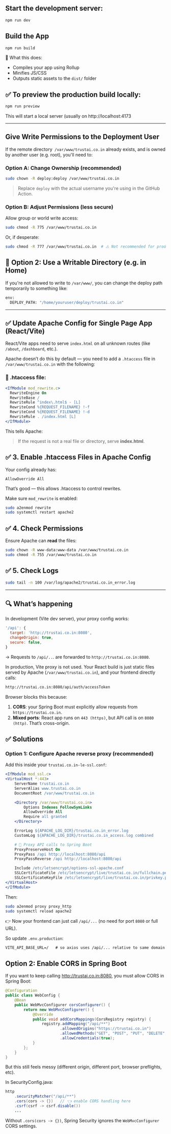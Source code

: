 ## Start the development server:
```bash
npm run dev
````

## Build the App
````bash
npm run build
````
🔧 What this does:
- Compiles your app using Rollup
- Minifies JS/CSS
- Outputs static assets to the `dist/` folder


## ✅ To preview the production build locally:
````bash
npm run preview
````
This will start a local server (usually on http://localhost:4173


---

## Give Write Permissions to the Deployment User
If the remote directory` /var/www/trustai.co.in` already exists, and is owned by another user (e.g. root), you'll need to:

### Option A: Change Ownership (recommended)

````bash
sudo chown -R deploy:deploy /var/www/trustai.co.in
````
> Replace `deploy` with the actual username you're using in the GitHub Action.

### Option B: Adjust Permissions (less secure)
Allow group or world write access:

````bash
sudo chmod -R 775 /var/www/trustai.co.in
````
Or, if desperate:
````bash
sudo chmod -R 777 /var/www/trustai.co.in  # ⚠️ Not recommended for production
````

## 🔧 Option 2: Use a Writable Directory (e.g. in Home)
If you're not allowed to write to `/var/www/`, you can change the deploy path temporarily to something like:

````bash
env:
  DEPLOY_PATH: "/home/youruser/deploy/trustai.co.in"
````

---
## ✅ Update Apache Config for Single Page App (React/Vite)
React/Vite apps need to serve `index.html` on all unknown routes (like `/about`, `/dashboard`, etc.).

Apache doesn’t do this by default — you need to add a `.htaccess` file in `/var/www/trustai.co.in` with the following:

### 📄 .htaccess file:
````apache
<IfModule mod_rewrite.c>
  RewriteEngine On
  RewriteBase /
  RewriteRule ^index\.html$ - [L]
  RewriteCond %{REQUEST_FILENAME} !-f
  RewriteCond %{REQUEST_FILENAME} !-d
  RewriteRule . /index.html [L]
</IfModule>
````
This tells Apache:
> If the request is not a real file or directory, serve **index.html**.


## ✅ 3. Enable .htaccess Files in Apache Config
Your config already has:

````
AllowOverride All
````
That’s good — this allows .htaccess to control rewrites.

Make sure `mod_rewrite` is enabled:
````bash
sudo a2enmod rewrite
sudo systemctl restart apache2
````

## ✅ 4. Check Permissions
Ensure Apache can **read** the files:
````bash
sudo chown -R www-data:www-data /var/www/trustai.co.in
sudo chmod -R 755 /var/www/trustai.co.in
````

## ✅ 5. Check Logs
````bash
sudo tail -n 100 /var/log/apache2/trustai.co.in_error.log
````

---

## 🔍 What’s happening
In development (Vite dev server), your proxy config works:
````js
'/api': {
  target: 'http://trustai.co.in:8080',
  changeOrigin: true,
  secure: false,
}
````
→ Requests to `/api/..`. are forwarded to `http://trustai.co.in:8080`.

In production, Vite proxy is not used. Your React build is just static files served by Apache (`/var/www/trustai.co.in`), and your frontend directly calls:
````bash
http://trustai.co.in:8080/api/auth/accessToken
````
Browser blocks this because:
1. **CORS**: your Spring Boot must explicitly allow requests from `https://trustai.co.in`.
2. **Mixed ports**: React app runs on `443 (https)`, but API call is on `8080 (http)`. That’s cross-origin.


## ✅ Solutions
### Option 1: **Configure Apache reverse proxy** (recommended)

Add this inside your `trustai.co.in-le-ssl.conf`:

````apache
<IfModule mod_ssl.c>
<VirtualHost *:443>
    ServerName trustai.co.in
    ServerAlias www.trustai.co.in
    DocumentRoot /var/www/trustai.co.in

    <Directory /var/www/trustai.co.in>
        Options Indexes FollowSymLinks
        AllowOverride All
        Require all granted
    </Directory>

    ErrorLog ${APACHE_LOG_DIR}/trustai.co.in_error.log
    CustomLog ${APACHE_LOG_DIR}/trustai.co.in_access.log combined

    # 🔑 Proxy API calls to Spring Boot
    ProxyPreserveHost On
    ProxyPass /api http://localhost:8080/api
    ProxyPassReverse /api http://localhost:8080/api

    Include /etc/letsencrypt/options-ssl-apache.conf
    SSLCertificateFile /etc/letsencrypt/live/trustai.co.in/fullchain.pem
    SSLCertificateKeyFile /etc/letsencrypt/live/trustai.co.in/privkey.pem
</VirtualHost>
</IfModule>
````

Then:

````bash
sudo a2enmod proxy proxy_http
sudo systemctl reload apache2
````
👉 Now your frontend can just call `/api/...` (no need for port `8080` or full URL).

So update `.env.production`:
````env
VITE_API_BASE_URL=/   # so axios uses /api/... relative to same domain
````

## Option 2: Enable CORS in Spring Boot
If you want to keep calling http://trustai.co.in:8080, you must allow CORS in Spring Boot:
````java
@Configuration
public class WebConfig {
    @Bean
    public WebMvcConfigurer corsConfigurer() {
        return new WebMvcConfigurer() {
            @Override
            public void addCorsMappings(CorsRegistry registry) {
                registry.addMapping("/api/**")
                        .allowedOrigins("https://trustai.co.in")
                        .allowedMethods("GET", "POST", "PUT", "DELETE", "OPTIONS")
                        .allowCredentials(true);
            }
        };
    }
}
````
But this still feels messy (different origin, different port, browser preflights, etc).

In SecurityConfig.java:
````java
http
    .securityMatcher("/api/**")
    .cors(cors -> {})   // 👈 enable CORS handling here
    .csrf(csrf -> csrf.disable())
    ...
````
Without `.cors(cors -> {})`, Spring Security ignores the `WebMvcConfigurer` CORS settings.